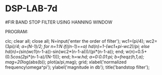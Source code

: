 # DSP-LAB-7d

#FIR   BAND STOP  FILTER USING  HANNING  WINDOW

PROGRAM:

 clc; 
clear all; 
close all; 
N=input('enter the order of filter'); 
wc1=(pi/4); 
wc2=(3*pi)/4; 
a=(N-1)/2; 
for n=1:N 
if((n-1)==a) 
hd(n)=1-(wc1+pi-wc2)/pi; 
else 
hd(n)=(sin(wc1*(n-1-a))-sin(wc2*(n-1-a)))/(pi*(n-1-a)); 
end; 
w(n)=0.5+(0.5*cos(2*pi*(n-1-a)/(N-1))); 
end; 
h=w.*hd; 
a=0:0.01:pi; 
b=freqz(h,1,a); 
mag=20*log(abs(b)); 
plot(a/pi,mag); 
grid; 
xlabel('normalized frequency\omega^pi'); 
ylabel('magnitude in db'); 
title('bandstop filter');
